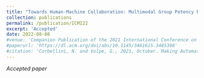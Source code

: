 ```yaml
---
title: "Towards Human-Machine Collaboration: Multimodal Group Potency Estimation"
collection: publications
permalink: /publication/ICMI22
excerpt: 'Accepted'
date: 2022-08-08
#venue: 'Companion Publication of the 2021 International Conference on Multimodal Interaction'
#paperurl: 'https://dl.acm.org/doi/abs/10.1145/3461615.3485398'
#citation: 'Corbellini, N. and Volpe, G., 2021, October. Making Automatic Movement Features Extraction Suitable for Non-engineer Students. In Companion Publication of the 2021 International Conference on Multimodal Interaction (pp. 153-157).'
---
```

*Accepted paper*
